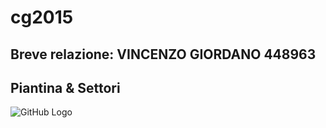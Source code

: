 # cg2015

## Breve relazione: VINCENZO GIORDANO 448963
## Piantina & Settori
![GitHub Logo](http://home/kony/Scrivania/ScreenGrafica/scrivania.jpg)
